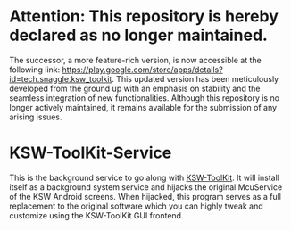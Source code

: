 # Attention: This repository is hereby declared as no longer maintained.
The successor, a more feature-rich version, is now accessible at the following link: https://play.google.com/store/apps/details?id=tech.snaggle.ksw_toolkit. This updated version has been meticulously developed from the ground up with an emphasis on stability and the seamless integration of new functionalities. Although this repository is no longer actively maintained, it remains available for the submission of any arising issues.

# KSW-ToolKit-Service

This is the background service to go along with [KSW-ToolKit](https://github.com/Snaggly/KSW-ToolKit). It will install itself as a background system service and hijacks the original McuService of the KSW Android screens. When hijacked, this program serves as a full replacement to the original software which you can highly tweak and customize using the KSW-ToolKit GUI frontend.
